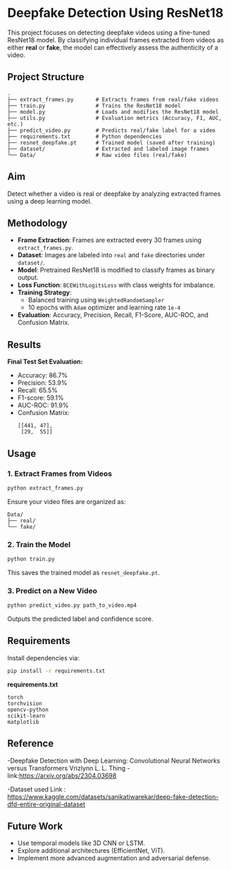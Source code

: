 # Deepfake Detection Using ResNet18

This project focuses on detecting deepfake videos using a fine-tuned ResNet18 model. By classifying individual frames extracted from videos as either **real** or **fake**, the model can effectively assess the authenticity of a video.

##  Project Structure

```
.
├── extract_frames.py       # Extracts frames from real/fake videos
├── train.py                # Trains the ResNet18 model
├── model.py                # Loads and modifies the ResNet18 model
├── utils.py                # Evaluation metrics (Accuracy, F1, AUC, etc.)
├── predict_video.py        # Predicts real/fake label for a video
├── requirements.txt        # Python dependencies
├── resnet_deepfake.pt      # Trained model (saved after training)
├── dataset/                # Extracted and labeled image frames
└── Data/                   # Raw video files (real/fake)
```

##  Aim

Detect whether a video is real or deepfake by analyzing extracted frames using a deep learning model.

##  Methodology

- **Frame Extraction**: Frames are extracted every 30 frames using `extract_frames.py`.
- **Dataset**: Images are labeled into `real` and `fake` directories under `dataset/`.
- **Model**: Pretrained ResNet18 is modified to classify frames as binary output.
- **Loss Function**: `BCEWithLogitsLoss` with class weights for imbalance.
- **Training Strategy**:
  - Balanced training using `WeightedRandomSampler`
  - 10 epochs with `Adam` optimizer and learning rate `1e-4`
- **Evaluation**: Accuracy, Precision, Recall, F1-Score, AUC-ROC, and Confusion Matrix.

##  Results

**Final Test Set Evaluation:**
- Accuracy: 86.7%
- Precision: 53.9%
- Recall: 65.5%
- F1-score: 59.1%
- AUC-ROC: 91.9%
- Confusion Matrix:
  ```
  [[441, 47],
   [29,  55]]
  ```

##  Usage

### 1. Extract Frames from Videos

```bash
python extract_frames.py
```

Ensure your video files are organized as:
```
Data/
├── real/
└── fake/
```

### 2. Train the Model

```bash
python train.py
```

This saves the trained model as `resnet_deepfake.pt`.

### 3. Predict on a New Video

```bash
python predict_video.py path_to_video.mp4
```

Outputs the predicted label and confidence score.

##  Requirements

Install dependencies via:

```bash
pip install -r requirements.txt
```

**requirements.txt**
```
torch
torchvision
opencv-python
scikit-learn
matplotlib
```

## Reference
-Deepfake Detection with Deep Learning: Convolutional Neural Networks versus Transformers Vrizlynn L. L. Thing 
-link:https://arxiv.org/abs/2304.03698

-Dataset used Link : https://www.kaggle.com/datasets/sanikatiwarekar/deep-fake-detection-dfd-entire-original-dataset

##  Future Work

- Use temporal models like 3D CNN or LSTM.
- Explore additional architectures (EfficientNet, ViT).
- Implement more advanced augmentation and adversarial defense.
